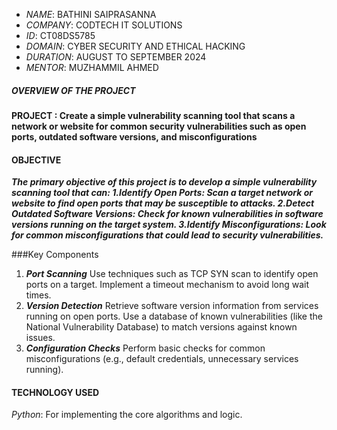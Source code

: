 - *NAME*: BATHINI SAIPRASANNA
- *COMPANY*: CODTECH IT SOLUTIONS
- *ID*: CT08DS5785
- *DOMAIN*: CYBER SECURITY AND ETHICAL HACKING
- *DURATION*: AUGUST TO SEPTEMBER 2024
- *MENTOR*:  MUZHAMMIL AHMED
 


##### OVERVIEW OF THE PROJECT


#### PROJECT :  ****Create a simple vulnerability scanning tool that scans a network or website for common security vulnerabilities such as open ports, outdated software versions, and misconfigurations****


#### OBJECTIVE
***The primary objective of this project is to develop a simple vulnerability scanning tool that can:
1.Identify Open Ports: Scan a target network or website to find open ports that may be susceptible to attacks.
2.Detect Outdated Software Versions: Check for known vulnerabilities in software versions running on the target system.
3.Identify Misconfigurations: Look for common misconfigurations that could lead to security vulnerabilities.***



###Key Components
1. ***Port Scanning***
Use techniques such as TCP SYN scan to identify open ports on a target.
Implement a timeout mechanism to avoid long wait times.
2. ***Version Detection***
Retrieve software version information from services running on open ports.
Use a database of known vulnerabilities (like the National Vulnerability Database) to match versions against known issues.
3. ***Configuration Checks***
Perform basic checks for common misconfigurations (e.g., default credentials, unnecessary services running).
  

#### TECHNOLOGY USED
*Python*: For implementing the core algorithms and logic.
